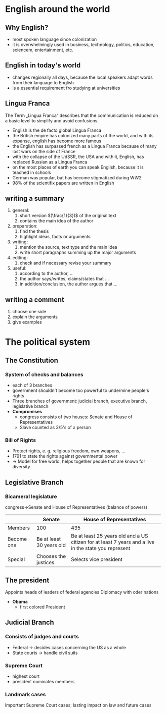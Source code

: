 # English around the world
## Why English?
- most spoken language since colonization
- it is overwhelmingly used in business, technology, politics, education, sciencem, entertainment, etc.
## English in today's world
- changes regionally all days, because the local speakers adapt words from their language to English
- is a essential requirement fro studying at universities
## Lingua Franca
The Term „Lingua Franca“ describes that the communication is reduced on a basic level to simplify and avoid confusions.

* English is the de facto global Lingua Franca 
* the British empire has colonized many parts of the world, and with its expanse, english has become more famous
* the English has surpassed french as a Lingua Franca because of many lost wars on the side of France
* with the collapse of the UdSSR, the USA and with it, English, has replaced Russian as a Lingua Franca
* on the most places of earth you can speak English, because it is teached in schools
* German was popular, bat has become stigmatized during WW2
* 98% of the scientifix papers are written in English
## writing a summary
1. general:
	1. short version $(\frac{1}{3})$ of the original text
	2. contains the main idea of the author
2. preparation:
	1. find the thesis
	2. highlight ideas, facts or arguments
3. writing:
	1. mention the source, text type and the main idea
	2. write short paragraphs summing up the major arguments
4. editing:
	1. check and if necessary revise your summary
5. useful:
	1. according to the author, ...
	2. the author says/writes, claims/states that ...
	3. in addition/conclusion, the author argues that ...
## writing a comment
1. choose one side
2. explain the arguments
3. give examples
# The political system
## The Constitution
### System of checks and balances
- each of 3 branches 
- government shouldn't become too powerful to undermine people's rights
- Three branches of government: judicial branch, executive branch, legislative branch
- **Compromises**
	- congress consists of two houses: Senate and House of Representatives
	- Slave counted as 3/5's of a person
### Bill of Rights
- Protect rights, e. g. religious freedom, own weapons, ...
- 1791 to state the rights against governmental power
- → Model for free world, helps together people that are known for diversity
## Legislative Branch
### Bicameral legislature
congress→Senate and House of Representatives (balance of powers)

| |Senate|House of Representatives|
|-|-|-|
|Members|100|435|
|Become one|Be at least 30 years old|Be at least 25 years old and a US citizen for at least 7 years and a live in the state you represent|
|Special|Chooses the justices|Selects vice president|
## The president
Appoints heads of leaders of federal agencies
Diplomacy with oder nations

- **Obama**
	- first colored President
## Judicial Branch
### Consists of judges and courts
- Federal → decides cases concerning the US as a whole
- State courts → handle civil suits
### Supreme Court
- highest court
- president nominates members
### Landmark cases
Important Supreme Court cases; lasting impact on law and future cases